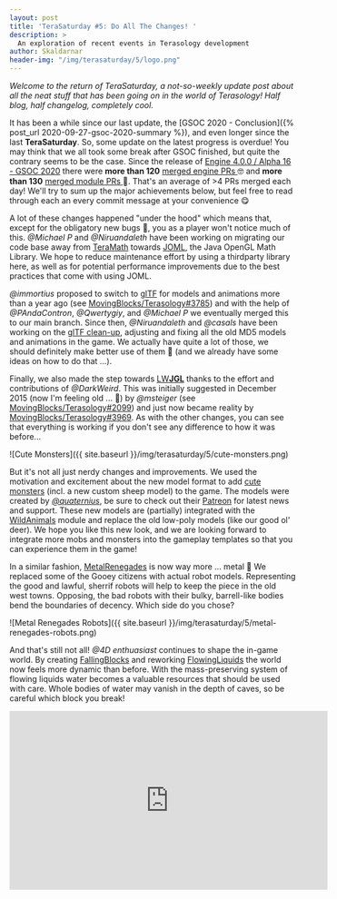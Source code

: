 ```yaml
---
layout: post
title: 'TeraSaturday #5: Do All The Changes! '
description: >
  An exploration of recent events in Terasology development
author: Skaldarnar
header-img: "/img/terasaturday/5/logo.png"
---
```


_Welcome to the return of TeraSaturday, a not-so-weekly update post about all the neat stuff that has been going on in
the world of Terasology! Half blog, half changelog, completely cool._

It has been a while since our last update, the [GSOC 2020 - Conclusion]({% post_url 2020-09-27-gsoc-2020-summary %}), and even longer since the last **TeraSaturday**. 
So, some update on the latest progress is overdue! You may think that we all took some break after GSOC finished, but quite the contrary seems to be the case.
Since the release of [Engine 4.0.0 / Alpha 16 - GSOC 2020](https://github.com/MovingBlocks/Terasology/releases/tag/v4.0.0) there were **more than 120** <a href="https://github.com/search?q=org%3AMovingBlocks+type%3Apr+merged%3A2020-09-20..2020-11-19"> merged engine PRs </a> 🤓 and **more than 130** <a href="https://github.com/search?q=org%3ATerasology+type%3Apr+merged%3A2020-09-20..2020-11-19"> merged module PRs </a> 👾.
That's an average of >4 PRs merged each day! We'll try to sum up the major achievements below, but feel free to read through each an every commit message at your convenience 😋

A lot of these changes happened "under the hood" which means that, except for the obligatory new bugs 🐛, you as a player won't notice much of this. 
_@Michael P_ and _@Niruandaleth_ have been working on migrating our code base away from [TeraMath](https://github.com/MovingBlocks/TeraMath) towards [JOML](https://joml-ci.github.io/JOML/), the Java OpenGL Math Library. We hope to reduce maintenance effort by using a thirdparty library here, as well as for potential performance improvements due to the best practices that come with using JOML.

_@immortius_ proposed to switch to [glTF](https://www.khronos.org/gltf/) for models and animations more than a year ago (see [MovingBlocks/Terasology#3785](https://github.com/MovingBlocks/Terasology/pull/3785)) and with the help of _@PAndaContron_, _@Qwertygiy_, and _@Michael P_ we eventually merged this to our main branch. Since then, _@Niruandaleth_ and _@casals_ have been working on the [glTF clean-up](https://github.com/MovingBlocks/Terasology/issues/4156), adjusting and fixing all the old MD5 models and animations in the game. We actually have quite a lot of those, we should definitely make better use of them 🧐 (and we already have some ideas on how to do that ...).

Finally, we also made the step towards [LW**JGL**](https://www.lwjgl.org/) thanks to the effort and contributions of _@DarkWeird_. This was initially suggested in December 2015 (now I'm feeling old ... 👴) by _@msteiger_ (see [MovingBlocks/Terasology#2099](https://github.com/MovingBlocks/Terasology/issues/2099)) and just now became reality by [MovingBlocks/Terasology#3969](https://github.com/MovingBlocks/Terasology/pull/3969). As with the other changes, you can see that everything is working if you don't see any difference to how it was before...

![Cute Monsters]({{ site.baseurl }}/img/terasaturday/5/cute-monsters.png)

But it's not all just nerdy changes and improvements. We used the motivation and excitement about the new model format to add [cute monsters](https://www.patreon.com/posts/39982825) (incl. a new custom sheep model) to the game. The models were created by [_@quaternius_](http://quaternius.com/), be sure to check out their [Patreon](https://www.patreon.com/quaternius/posts) for latest news and support.
These new models are (partially) integrated with the [WildAnimals](https://github.com/Terasology/WildAnimals) module and replace the old low-poly models (like our good ol' deer). We hope you like this new look, and we are looking forward to integrate more mobs and monsters into the gameplay templates so that you can experience them in the game!

In a similar fashion, [MetalRenegades](https://github.com/Terasology/MetalRenegades) is now way more ... metal 🤘 We replaced some of the Gooey citizens with actual robot models. Representing the good and lawful, sherrif robots will help to keep the piece in the old west towns. Opposing, the bad robots with their bulky, barrell-like bodies bend the boundaries of decency. Which side do you chose?

![Metal Renegades Robots]({{ site.baseurl }}/img/terasaturday/5/metal-renegades-robots.png)

And that's still not all! _@4D enthuasiast_ continues to shape the in-game world. By creating [FallingBlocks](https://github.com/Terasology/FallingBlocks) and reworking [FlowingLiquids](https://github.com/Terasology/FlowingLiquids) the world now feels more dynamic than before.
With the mass-preserving system of flowing liquids water becomes a valuable resources that should be used with care. 
Whole bodies of water may vanish in the depth of caves, so be careful which block you break!

<div align="center">
<iframe width="560" height="315" src="https://www.youtube-nocookie.com/embed/CQHqrmoUWxQ" frameborder="0" allow="accelerometer; autoplay; clipboard-write; encrypted-media; gyroscope; picture-in-picture" allowfullscreen></iframe>
</div>
